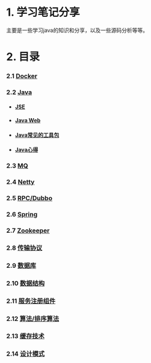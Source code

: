 # 1. 学习笔记分享
主要是一些学习java的知识和分享，以及一些源码分析等等。

# 2. 目录

### 2.1 [Docker](https://github.com/mxsm/document/tree/master/Docker)

### 2.2 [Java](https://github.com/mxsm/document/tree/master/Java)

- #### [JSE](https://github.com/mxsm/document/tree/master/Java/JSE)

- #### [Java Web](https://github.com/mxsm/document/tree/master/Java/Java&nbsp;Web)

- #### [Java常见的工具包](https://github.com/mxsm/document/tree/master/Java/Java常见的工具包)

- #### [Java心得](https://github.com/mxsm/document/tree/master/Java/Java心得)

### 2.3 [MQ](https://github.com/mxsm/document/tree/master/MQ)

### 2.4 [Netty](https://github.com/mxsm/document/tree/master/Netty)

### 2.5 [RPC/Dubbo](https://github.com/mxsm/document/tree/master/RPC/Dubbo)

### 2.6 [Spring](https://github.com/mxsm/document/tree/master/Spring)

### 2.7 [Zookeeper](https://github.com/mxsm/document/tree/master/Zookeeper)

### 2.8 [传输协议](https://github.com/mxsm/document/tree/master/传输协议)

### 2.9 [数据库](https://github.com/mxsm/document/tree/master/数据库)

### 2.10 [数据结构](https://github.com/mxsm/document/tree/master/数据结构)

### 2.11 [服务注册组件](https://github.com/mxsm/document/tree/master/服务注册组件)

### 2.12 [算法/排序算法](https://github.com/mxsm/document/tree/master/算法/排序算法)

### 2.13 [缓存技术](https://github.com/mxsm/document/tree/master/缓存技术)

### 2.14 [设计模式](https://github.com/mxsm/document/tree/master/设计模式)



